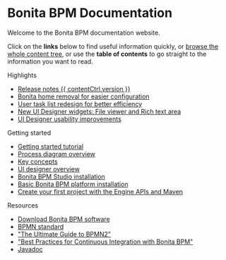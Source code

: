 #  Bonita BPM Documentation

Welcome to the Bonita BPM documentation website.

Click on the **links** below to find useful information quickly, or [browse the whole content tree](taxonomy.md), or use the **table of contents** to go straight to the information you want to read.

<div class="col-md-4">
<div class="panel panel-default">
<div class="panel-heading">Highlights</div>
<div class="panel-body">
<div class="menu-block-wrapper menu-block-5 menu-name-menu-what-s-new parent-mlid-0 menu-level-1">

* [Release notes {{ contentCtrl.version }}](release-notes.md)    <!--{li:.first .leaf}-->
* [Bonita home removal for easier configuration](release-notes.md#bonita-home-removal)    <!--{li:.leaf}-->
* [User task list redesign for better efficiency](release-notes.md#user-task)<!--{li:.leaf}-->
* [New UI Designer widgets: File viewer and Rich text area](release-notes.md#new-widgets)<!--{li:.leaf}-->
* [UI Designer usability improvements](release-notes.md#usability-improvements)<!--{li:.last .leaf}-->
<!--{ul:.menu .nav}-->

</div>
</div>
</div>
</div>
<div class="col-md-4">
<div class="panel panel-default">
<div class="panel-heading">Getting started</div>
<div class="panel-body">
<div class="menu-block-wrapper menu-block-6 menu-name-menu-getting-started parent-mlid-0 menu-level-1">

* [Getting started tutorial](getting-started-tutorial.md)<!--{li:.first .leaf .menu-mlid-1289}-->
* [Process diagram overview](diagram-overview.md)<!--{li:.leaf}-->
* [Key concepts](key-concepts.md)<!--{li:.leaf}-->
* [UI designer overview](ui-designer-overview.md)<!--{li:.leaf}-->
* [Bonita BPM Studio installation](bonita-bpm-studio-installation.md)<!--{li:.leaf}-->
* [Basic Bonita BPM platform installation](tomcat-bundle.md)<!--{li:.leaf}-->
* [Create your first project with the Engine APIs and Maven](create-your-first-project-with-the-engine-apis-and-maven.md)<!--{li:.last .leaf}-->
<!--{ul:.menu .nav}-->

</div>
</div>
</div>
</div>
<div class="col-md-4">
  <div class="panel panel-default">
    <div class="panel-heading">Resources</div>
    <div class="panel-body">
      <div class="menu-block-wrapper menu-block-4 menu-name-menu-quicklinks parent-mlid-0 menu-level-1">
        <ul class="menu nav">
          <li class="first leaf menu-mlid-723"><a href="http://www.bonitasoft.com/how-we-do-it/downloads" title="">Download Bonita BPM software</a></li>
          <li class="leaf"><a href="http://www.bpmn.org/ " title="BPMN information from the Object Management Group">BPMN standard</a></li>
          <li class="leaf"><a href="http://www.bonitasoft.com/for-you-to-read/bpm-library/ultimate-guide-bpmn" title="">"The Ultimate Guide to BPMN2"</a></li>
          <li class="leaf"><a href="http://www.bonitasoft.com/for-you-to-read/bpm-library/best-practices-continuous-integration-bonita-bpm" title="">"Best Practices for Continuous Integration with Bonita BPM"</a></li>
          <li class="last leaf"><a href="http://documentation.bonitasoft.com/javadoc/api/${varVersion}/index.html" title="">Javadoc</a></li>
      </ul></div>
    </div>
  </div>
</div>
